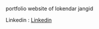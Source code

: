 portfolio website of lokendar jangid

Linkedin : [Linkedin](https://www.linkedin.com/in/lokendar-jangid)
